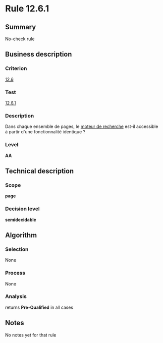 # Rule 12.6.1
## Summary

No-check rule

## Business description

### Criterion

[12.6](http://references.modernisation.gouv.fr/sites/default/files/RGAA3_RC2-1/referentiel_technique.htm#crit-12-6)

### Test

[12.6.1](http://references.modernisation.gouv.fr/sites/default/files/RGAA3_RC2-1/referentiel_technique.htm#test-12-6-1)

### Description

Dans chaque ensemble de pages, le <a href="http://references.modernisation.gouv.fr/sites/default/files/RGAA3_RC2-1/glossaire.htm#mMoteurRecherche">moteur de recherche</a> est-il accessible &agrave; partir d'une fonctionnalit&eacute; identique ?

### Level

**AA**

## Technical description

### Scope

**page**

### Decision level

**semidecidable**

## Algorithm

### Selection

None

### Process

None

### Analysis

returns **Pre-Qualified** in all cases

## Notes

No notes yet for that rule
